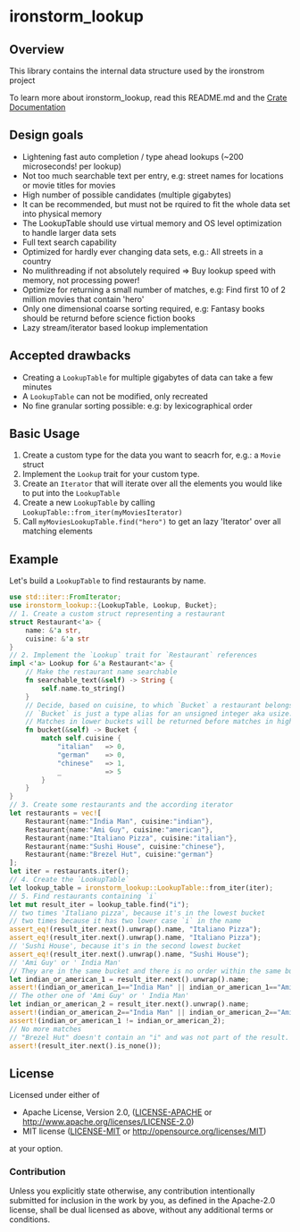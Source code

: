 # ironstorm_lookup

Overview
---------
This library contains the internal data structure used by the ironstrom project

To learn more about ironstorm_lookup, read this README.md and the [Crate Documentation](http://forgemo.github.io/docs/ironstorm_lookup/ironstorm_lookup)

Design goals
---------------
- Lightening fast auto completion / type ahead lookups (~200 microseconds! per lookup)
- Not too much searchable text per entry, e.g: street names for locations or movie titles for movies
- High number of possible candidates (multiple gigabytes)
- It can be recommended, but must not be rquired to fit the whole data set into physical memory
- The LookupTable should use virtual memory and OS level optimization to handle larger data sets
- Full text search capability
- Optimized for hardly ever changing data sets, e.g.: All streets in a country
- No mulithreading if not absolutely required => Buy lookup speed with memory, not processing power!
- Optimize for returning a small number of matches, e.g: Find first 10 of 2 million movies that contain 'hero'
- Only one dimensional coarse sorting required, e.g: Fantasy books should be returnd before science fiction books
- Lazy stream/iterator based lookup implementation

Accepted drawbacks
------------------
- Creating a `LookupTable` for multiple gigabytes of data can take a few minutes
- A `LookupTable` can not be modified, only recreated
- No fine granular sorting possible: e.g: by lexicographical order

Basic Usage
-----
1. Create a custom type for the data you want to seacrh for, e.g.: a `Movie` struct
2. Implement the `Lookup` trait for your custom type.
3. Create an `Iterator` that will iterate over all the elements you would like to put into the `LookupTable`
4. Create a new `LookupTable` by calling `LookupTable::from_iter(myMoviesIterator)`
5. Call `myMoviesLookupTable.find("hero")` to get an lazy 'Iterator' over all matching elements



Example
-------
Let's build a `LookupTable` to find restaurants by name.
```rust
use std::iter::FromIterator;
use ironstorm_lookup::{LookupTable, Lookup, Bucket};
// 1. Create a custom struct representing a restaurant
struct Restaurant<'a> {
    name: &'a str,
    cuisine: &'a str
}
// 2. Implement the `Lookup` trait for `Restaurant` references
impl <'a> Lookup for &'a Restaurant<'a> {
    // Make the restaurant name searchable
    fn searchable_text(&self) -> String {
        self.name.to_string()
    }
    // Decide, based on cuisine, to which `Bucket` a restaurant belongs.
    // `Bucket` is just a type alias for an unsigned integer aka usize.
    // Matches in lower buckets will be returned before matches in higher buckets.
    fn bucket(&self) -> Bucket {
        match self.cuisine {
            "italian"   => 0,
            "german"    => 0,
            "chinese"   => 1,
            _           => 5
        }
    }
}
// 3. Create some restaurants and the according iterator
let restaurants = vec![
    Restaurant{name:"India Man", cuisine:"indian"},
    Restaurant{name:"Ami Guy", cuisine:"american"},
    Restaurant{name:"Italiano Pizza", cuisine:"italian"},
    Restaurant{name:"Sushi House", cuisine:"chinese"},
    Restaurant{name:"Brezel Hut", cuisine:"german"}
];
let iter = restaurants.iter();
// 4. Create the `LookupTable`
let lookup_table = ironstorm_lookup::LookupTable::from_iter(iter);
// 5. Find restaurants containing `i`
let mut result_iter = lookup_table.find("i");
// two times 'Italiano pizza', because it's in the lowest bucket
// two times because it has two lower case `i` in the name
assert_eq!(result_iter.next().unwrap().name, "Italiano Pizza");
assert_eq!(result_iter.next().unwrap().name, "Italiano Pizza");
// 'Sushi House', because it's in the second lowest bucket
assert_eq!(result_iter.next().unwrap().name, "Sushi House");
// 'Ami Guy' or ' India Man'
// They are in the same bucket and there is no order within the same bucket
let indian_or_american_1 = result_iter.next().unwrap().name;
assert!(indian_or_american_1=="India Man" || indian_or_american_1=="Ami Guy");
// The other one of 'Ami Guy' or ' India Man'
let indian_or_american_2 = result_iter.next().unwrap().name;
assert!(indian_or_american_2=="India Man" || indian_or_american_2=="Ami Guy");
assert!(indian_or_american_1 != indian_or_american_2);
// No more matches
// "Brezel Hut" doesn't contain an "i" and was not part of the result.
assert!(result_iter.next().is_none());
```


## License

Licensed under either of

 * Apache License, Version 2.0, ([LICENSE-APACHE](LICENSE-APACHE) or http://www.apache.org/licenses/LICENSE-2.0)
 * MIT license ([LICENSE-MIT](LICENSE-MIT) or http://opensource.org/licenses/MIT)

at your option.

### Contribution

Unless you explicitly state otherwise, any contribution intentionally submitted
for inclusion in the work by you, as defined in the Apache-2.0 license, shall be dual licensed as above, without any
additional terms or conditions.
